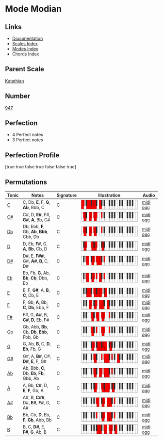 # Mode Modian

## Links

- [Documentation](index.md)
- [Scales Index](Scales.md)
- [Modes Index](Modes.md)
- [Chords Index](Chords.md)

## Parent Scale

[Katathian](ScaleKatathian.md)

## Number

[947](https://ianring.com/musictheory/scales/947)

## Perfection

- 4 Perfect notes
- 3 Perfect notes

## Perfection Profile

[true true false true false false true]

## Permutations

| Tonic | Notes | Signature | Illustration | Audio |
|-------|-------|-----------|--------------|-------|
| [C](ModeCNaturalModian.md) | C, Db, **E**, F, **G**, **Ab**, Bbb, C | C | ![CNaturalModian](ModeCNaturalModian.png) | [midi](ModeCNaturalModian.mid) [ogg](ModeCNaturalModian.ogg) |
| [C#](ModeCSharpModian.md) | C#, D, **E#**, F#, **G#**, **A**, Bb, C# | C | ![CSharpModian](ModeCSharpModian.png) | [midi](ModeCSharpModian.mid) [ogg](ModeCSharpModian.ogg) |
| [Db](ModeDFlatModian.md) | Db, Ebb, **F**, Gb, **Ab**, **Bbb**, Cbb, Db | C | ![DFlatModian](ModeDFlatModian.png) | [midi](ModeDFlatModian.mid) [ogg](ModeDFlatModian.ogg) |
| [D](ModeDNaturalModian.md) | D, Eb, **F#**, G, **A**, **Bb**, Cb, D | C | ![DNaturalModian](ModeDNaturalModian.png) | [midi](ModeDNaturalModian.mid) [ogg](ModeDNaturalModian.ogg) |
| [D#](ModeDSharpModian.md) | D#, E, **F##**, G#, **A#**, **B**, C, D# | C | ![DSharpModian](ModeDSharpModian.png) | [midi](ModeDSharpModian.mid) [ogg](ModeDSharpModian.ogg) |
| [Eb](ModeEFlatModian.md) | Eb, Fb, **G**, Ab, **Bb**, **Cb**, Dbb, Eb | C | ![EFlatModian](ModeEFlatModian.png) | [midi](ModeEFlatModian.mid) [ogg](ModeEFlatModian.ogg) |
| [E](ModeENaturalModian.md) | E, F, **G#**, A, **B**, **C**, Db, E | C | ![ENaturalModian](ModeENaturalModian.png) | [midi](ModeENaturalModian.mid) [ogg](ModeENaturalModian.ogg) |
| [F](ModeFNaturalModian.md) | F, Gb, **A**, Bb, **C**, **Db**, Ebb, F | C | ![FNaturalModian](ModeFNaturalModian.png) | [midi](ModeFNaturalModian.mid) [ogg](ModeFNaturalModian.ogg) |
| [F#](ModeFSharpModian.md) | F#, G, **A#**, B, **C#**, **D**, Eb, F# | C | ![FSharpModian](ModeFSharpModian.png) | [midi](ModeFSharpModian.mid) [ogg](ModeFSharpModian.ogg) |
| [Gb](ModeGFlatModian.md) | Gb, Abb, **Bb**, Cb, **Db**, **Ebb**, Fbb, Gb | C | ![GFlatModian](ModeGFlatModian.png) | [midi](ModeGFlatModian.mid) [ogg](ModeGFlatModian.ogg) |
| [G](ModeGNaturalModian.md) | G, Ab, **B**, C, **D**, **Eb**, Fb, G | C | ![GNaturalModian](ModeGNaturalModian.png) | [midi](ModeGNaturalModian.mid) [ogg](ModeGNaturalModian.ogg) |
| [G#](ModeGSharpModian.md) | G#, A, **B#**, C#, **D#**, **E**, F, G# | C | ![GSharpModian](ModeGSharpModian.png) | [midi](ModeGSharpModian.mid) [ogg](ModeGSharpModian.ogg) |
| [Ab](ModeAFlatModian.md) | Ab, Bbb, **C**, Db, **Eb**, **Fb**, Gbb, Ab | C | ![AFlatModian](ModeAFlatModian.png) | [midi](ModeAFlatModian.mid) [ogg](ModeAFlatModian.ogg) |
| [A](ModeANaturalModian.md) | A, Bb, **C#**, D, **E**, **F**, Gb, A | C | ![ANaturalModian](ModeANaturalModian.png) | [midi](ModeANaturalModian.mid) [ogg](ModeANaturalModian.ogg) |
| [A#](ModeASharpModian.md) | A#, B, **C##**, D#, **E#**, **F#**, G, A# | C | ![ASharpModian](ModeASharpModian.png) | [midi](ModeASharpModian.mid) [ogg](ModeASharpModian.ogg) |
| [Bb](ModeBFlatModian.md) | Bb, Cb, **D**, Eb, **F**, **Gb**, Abb, Bb | C | ![BFlatModian](ModeBFlatModian.png) | [midi](ModeBFlatModian.mid) [ogg](ModeBFlatModian.ogg) |
| [B](ModeBNaturalModian.md) | B, C, **D#**, E, **F#**, **G**, Ab, B | C | ![BNaturalModian](ModeBNaturalModian.png) | [midi](ModeBNaturalModian.mid) [ogg](ModeBNaturalModian.ogg) |
